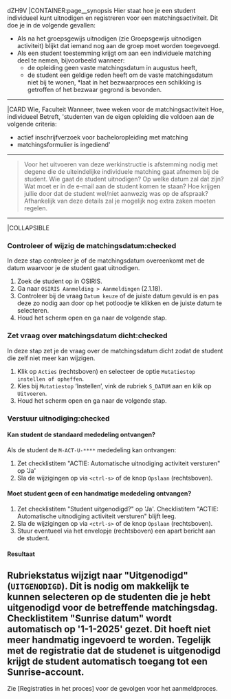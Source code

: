 dZH9V
|CONTAINER:page__synopsis
Hier staat hoe je een student individueel kunt uitnodigen en registreren voor een matchingsactiviteit. Dit doe je in de volgende gevallen:

* Als na het groepsgewijs uitnodigen (zie Groepsgewijs uitnodigen activiteit) blijkt dat iemand nog aan de groep moet worden toegevoegd.
* Als een student toestemming krijgt om aan een individuele matching deel te nemen, bijvoorbeeld wanneer:
    * de opleiding geen vaste matchingsdatum in augustus heeft,
    * de student een geldige reden heeft om de vaste matchingsdatum niet bij te wonen,
    *laat in het bezwaarproces een schikking is getroffen of het bezwaar gegrond is bevonden.
_____
|CARD
Wie, Faculteit
Wanneer, twee weken voor de matchingsactiviteit
Hoe, individueel
Betreft, 'studenten van de eigen opleiding die voldoen aan de volgende criteria:

* actief inschrijfverzoek voor bacheloropleiding met matching
* matchingsformulier is ingediend'

_____
> Voor het uitvoeren van deze werkinstructie is afstemming nodig met degene die de uiteindelijke individuele matching gaat afnemen bij de student. Wie gaat de student uitnodigen? Op welke datum zal dat zijn? Wat moet er in de e-mail aan de student komen te staan? Hoe krijgen jullie door dat de student wel/niet aanwezig was op de afspraak? Afhankelijk van deze details zal je mogelijk nog extra zaken moeten regelen.

_____
|COLLAPSIBLE
### Controleer of wijzig de matchingsdatum:checked
In deze stap controleer je of de matchingsdatum overeenkomt met de datum waarvoor je de student gaat uitnodigen.

1. Zoek de student op in OSIRIS.
1. Ga naar `OSIRIS Aanmelding > Aanmeldingen` (2.1.18).
1. Controleer bij de vraag `Datum keuze` of de juiste datum gevuld is en pas deze zo nodig aan door op het potloodje te klikken en de juiste datum te selecteren.
1. Houd het scherm open en ga naar de volgende stap.

### Zet vraag over matchingsdatum dicht:checked
In deze stap zet je de vraag over de matchingsdatum dicht zodat de student die zelf niet meer kan wijzigen.

1. Klik op `Acties` (rechtsboven) en selecteer de optie `Mutatiestop instellen of opheffen`.
1. Kies bij `Mutatiestop` ‘Instellen’, vink de rubriek `S_DATUM` aan en klik op `Uitvoeren`.
1. Houd het scherm open en ga naar de volgende stap.

### Verstuur uitnodiging:checked
#### Kan student de standaard mededeling ontvangen?
Als de student de `M-ACT-U-****` mededeling kan ontvangen:
1. Zet checklistitem "ACTIE: Automatische uitnodiging activiteit versturen" op 'Ja'
1. Sla de wijzigingen op via `<ctrl-s>` of de knop `Opslaan` (rechtsboven).

#### Moet student geen of een handmatige mededeling ontvangen?
1. Zet checklistitem "Student uitgenodigd?" op 'Ja'. Checklistitem "ACTIE: Automatische uitnodiging activiteit versturen" blijft leeg.
1. Sla de wijzigingen op via `<ctrl-s>` of de knop `Opslaan` (rechtsboven).
1. Stuur eventueel via het envelopje (rechtsboven) een apart bericht aan de student.

#### Resultaat
Rubriekstatus wijzigt naar "Uitgenodigd" (`UITGENODIGD`). Dit is nodig om makkelijk te kunnen selecteren op de studenten die je hebt uitgenodigd voor de betreffende matchingsdag. Checklistitem "Sunrise datum" wordt automatisch op '1-1-2025' gezet. Dit hoeft niet meer handmatig ingevoerd te worden. Tegelijk met de registratie dat de studenet is uitgenodigd krijgt de student automatisch toegang tot een Sunrise-account.
-----

Zie [Registraties in het proces] voor de gevolgen voor het aanmeldproces.
